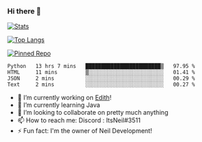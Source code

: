 ### Hi there 👋

[![Stats](https://github-readme-stats.vercel.app/api?username=ItsNeil17&show_icons=true&theme=discord_old_blurple)](https://github.com/ItsNeil17)

[![Top Langs](https://github-readme-stats.vercel.app/api/top-langs/?username=ItsNeil17&theme=discord_old_blurple)](https://github.com/ItsNeil17)

[![Pinned Repo](https://github-readme-stats.vercel.app/api/pin/?username=NeilDevelopment&repo=BeepBoopBot&theme=discord_old_blurple)](https://github.com/NeilDevelopment/BeepBoopBot)
<!--START_SECTION:waka-->
```text
Python   13 hrs 7 mins   ████████████████████████▒   97.95 % 
HTML     11 mins         ▒░░░░░░░░░░░░░░░░░░░░░░░░   01.41 % 
JSON     2 mins          ░░░░░░░░░░░░░░░░░░░░░░░░░   00.29 % 
Text     2 mins          ░░░░░░░░░░░░░░░░░░░░░░░░░   00.27 % 
```
<!--END_SECTION:waka-->
- 🔭 I’m currently working on [Edith](https://github.com/NeilDevelopment/Edith)!
- 🌱 I’m currently learning Java
- 👯 I’m looking to collaborate on pretty much anything
- 📫 How to reach me: Discord : ItsNeil#3511
- ⚡ Fun fact: I'm the owner of Neil Development!
